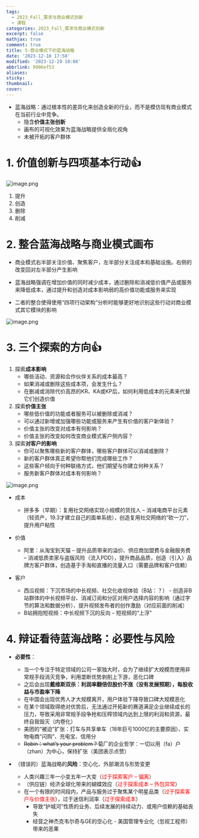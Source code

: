 ```yaml
---
tags:
  - 2023_Fall_需求与商业模式创新
  - 课程
categories: 2023_Fall_需求与商业模式创新
excerpt: false
mathjax: true
comment: true
title: 5-商业模式下的蓝海战略
date: '2023-12-18 17:58'
modified: '2023-12-29 10:08'
abbrlink: 9906ef53
aliases:
sticky:
thumbnail:
cover:
---
```


- 蓝海战略：通过根本性的差异化来创造全新的行业，而不是模仿现有商业模式在当前行业中竞争。
	- 隐含**价值主张创新**
	- 画布的可视化效果为蓝海战略提供全局化视角
	- 未被开拓的客户群体

# 1. 价值创新与四项基本行动👍

![image.png](https://chillcharlie-img.oss-cn-hangzhou.aliyuncs.com/image%2F2023%2F11%2F21%2F10-20-29-2286a71add7d30b1326e3a2becf9a424-20231121102029-7235f7.png)

1. 提升
2. 创造
3. 删除
4. 削减

# 2. 整合蓝海战略与商业模式画布

- 商业模式右半部关注价值、聚焦客户，左半部分关注成本和基础设施。右侧的改变回对左半部分产生影响

- 蓝海战略强调在增加价值的同时减少成本，通过删除和消减低价值产品或服务来降低成本，通过提升和创造对成本影响弱的高价值功能或服务来实现

- 二者的整合使得使用“四项行动架构”分析时能够更好地识别这些行动对商业模式其它模块的影响

![image.png](https://chillcharlie-img.oss-cn-hangzhou.aliyuncs.com/image%2F2023%2F11%2F21%2F10-20-54-5af0188a8427e013f9977ee7f2623524-20231121102053-f8088d.png)

# 3. 三个探索的方向👍

1. 探索**成本影响**
	- 哪些活动、资源和合作伙伴关系的成本最高？
	- 如果消减或删除这些成本项，会发生什么？
	- 在删减或消除代价高昂的KR、KA或KP后，如何利用低成本的元素来代替它们创造价值
2. 探索**价值主张**
	- 哪些低价值的功能或者服务可以被删除或消减？
	- 可以通过新增或加强哪些功能或服务来产生有价值的客户新体验？
	- 价值主张的改变对成本有何影响？
	- 价值主张的改变如何改变商业模式客户侧内容？
3. 探索**对客户的影响**
	- 你可以聚焦哪些新的客户群体，哪些客户群体可以消减或删除？
	- 新的客户群体真正希望你帮他们完成哪些工作？
	- 这些客户倾向于何种联络方式，他们期望与你建立何种关系？
	- 服务新客户群体对成本有何影响？

![image.png](https://chillcharlie-img.oss-cn-hangzhou.aliyuncs.com/image%2F2023%2F11%2F21%2F10-22-07-dae6992c29f6468f3780f3b281975eff-20231121102206-1e808e.png)

- 成本
	- 拼多多（早期）：复用社交网络实现小规模的货找人 – 消减电商平台元素（轻资产，19.3才建立自己的面单系统），创造复用社交网络的“砍一刀”，提升用户粘性
- 价值
	- 阿里：从淘宝到天猫 – 提升品质带来的溢价、供应商加盟费与金融服务费 – 消减低质卖家与盗版风险（流入PDD），提升商品品质，创造（引入）品牌方客户群体，创造基于手淘和直播的流量入口（需要品牌和客户信赖）

- 客户
	- 西瓜视频：下沉市场的中长视频、社交化收视体验（B站：？） - 创造非B站群体的中长视频平台、消减订阅和分区对用户选择内容的影响（通过字节的算法和数据分析）、提升视频发布者的创作激励（对应前面的削减）
	- B站拥抱短视频：中长视频下沉的反向 – 短视频的“上浮”

# 4. 辩证看待蓝海战略：必要性与风险

- **必要性**：
	- 当一个专注于特定领域的公司一家独大时，会为了继续扩大规模而使用非常规手段消灭竞争，利用垄断优势剥削上下游，恶化口碑
	- 之后会出现**戴维斯双杀：利润率翻倍但股价不涨（没有发展预期），每股收益与市盈率下降**
	- 在中国会出现优秀人才大规模离开，用户体验下降导致口碑大规模恶化
	- 在某个领域取得绝对优势后，无法通过开拓新的赛道满足企业继续成长的压力，导致采用非常规手段争抢和压榨领域内达到上限的利润和资源，最终自我毁灭（内卷化）
	- 美团的“被迫”扩张：打车与共享单车（18年巨亏1000亿的主要原因）、实物电商“闪购”、充电宝、信用分
	- ~~Robin：what’s your problem？~~菊厂的企业哲学：一切以用（fa）户（zhan）为中心，保持扩张（美团表示点赞）

- （错误的）蓝海战略的**风险**：空心化、外部潮流与形势变更
	- 人类兴趣三年一小变五年一大变（<font color="#ff0000">过于探索客户 – 偏离</font>）
	- （供应链）经济全球化带来的蝴蝶效应（<font color="#ff0000">过于探索成本 – 外包异常</font>）
	- 在一个有限的时间段内，产品与服务过于聚焦某个明星品类（<font color="#ff0000">过于探索客户与价值主张</font>），过于迷信利润率（<font color="#ff0000">过于探索成本</font>）
		- 导致“护城河”性质的业务、后续发展的持续动力、或用户信赖的基础丧失
		- 经营之神杰克韦尔奇与GE的空心化 - 美国管理专业化（忽视工程师）带来的恶果

